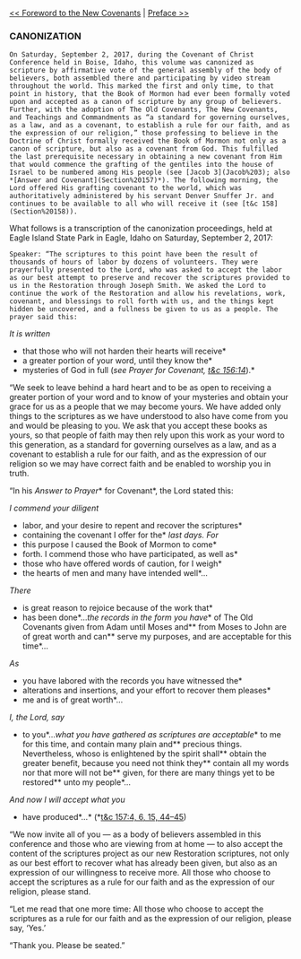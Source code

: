 [<< Foreword to the New Covenants](Foreword%20to%20the%20New%20Covenants)  |  [Preface >>](Preface)

### CANONIZATION

    On Saturday, September 2, 2017, during the Covenant of Christ Conference held in Boise, Idaho, this volume was canonized as scripture by affirmative vote of the general assembly of the body of believers, both assembled there and participating by video stream throughout the world. This marked the first and only time, to that point in history, that the Book of Mormon had ever been formally voted upon and accepted as a canon of scripture by any group of believers. Further, with the adoption of The Old Covenants, The New Covenants, and Teachings and Commandments as “a standard for governing ourselves, as a law, and as a covenant, to establish a rule for our faith, and as the expression of our religion,” those professing to believe in the Doctrine of Christ formally received the Book of Mormon not only as a canon of scripture, but also as a covenant from God. This fulfilled the last prerequisite necessary in obtaining a new covenant from Him that would commence the grafting of the gentiles into the house of Israel to be numbered among His people (see [Jacob 3](Jacob%203); also *[Answer and Covenant](Section%20157)*). The following morning, the Lord offered His grafting covenant to the world, which was authoritatively administered by his servant Denver Snuffer Jr. and continues to be available to all who will receive it (see [t&c 158](Section%20158)).
  

What follows is a transcription of the canonization proceedings, held at Eagle Island State Park in Eagle, Idaho on Saturday, September 2, 2017:


    Speaker: “The scriptures to this point have been the result of thousands of hours of labor by dozens of volunteers. They were prayerfully presented to the Lord, who was asked to accept the labor as our best attempt to preserve and recover the scriptures provided to us in the Restoration through Joseph Smith. We asked the Lord to continue the work of the Restoration and allow his revelations, work, covenant, and blessings to roll forth with us, and the things kept hidden be uncovered, and a fullness be given to us as a people. The prayer said this:
  


*It is written*
* that those who will not harden their hearts will receive*
* a greater portion of your word, until they know the*
* mysteries of God in full (*see Prayer for Covenant, 
    [t&c 156:14](Section%20156)*).*

“We seek to leave behind a hard heart and to be as open to receiving a greater portion of your word and to know of your mysteries and obtain your grace for us as a people that we may become yours. We have added only things to the scriptures as we have understood to also have come from you and would be pleasing to you. We ask that you accept these books as yours, so that people of faith may then rely upon this work as your word to this generation, as a standard for governing ourselves as a law, and as a covenant to establish a rule for our faith, and as the expression of our religion so we may have correct faith and be enabled to worship you in truth.

“In his *Answer to Prayer** for Covenant*, the Lord stated this:


*I commend your diligent*
* labor, and your desire to repent and recover the scriptures*
* containing the covenant I offer for the*
*last days. For*
* this purpose I caused the Book of Mormon to come*
* forth. I commend those who have participated, as well as*
* those who have offered words of caution, for I weigh*
* the hearts of men and many have intended well*…
  


*There*
* is great reason to rejoice because of the work that*
* has been done*…*the records in the form you have** of The Old Covenants given from Adam until Moses and** from Moses to John are of great worth and can** serve my purposes, and are acceptable for this time*…
  


*As*
* you have labored with the records you have witnessed the*
* alterations and insertions, and your effort to recover them pleases*
* me and is of great worth*…
  


*I, the Lord, say*
* to you*…*what you have gathered as scriptures are acceptable** to me for this time, and contain many plain and** precious things. Nevertheless, whoso is enlightened by the spirit shall** obtain the greater benefit, because you need not think they** contain all my words nor that more will not be** given, for there are many things yet to be restored** unto my people*…
  


*And now I will accept what you*
* have produced*…* (*[t&c 157:4, 6, 15, 44–45](Section%20157))
  

“We now invite all of you — as a body of believers assembled in this conference and those who are viewing from at home — to also accept the content of the scriptures project as our new Restoration scriptures, not only as our best effort to recover what has already been given, but also as an expression of our willingness to receive more. All those who choose to accept the scriptures as a rule for our faith and as the expression of our religion, please stand.

“Let me read that one more time: All those who choose to accept the scriptures as a rule for our faith and as the expression of our religion, please say, ‘Yes.’

“Thank you. Please be seated.”